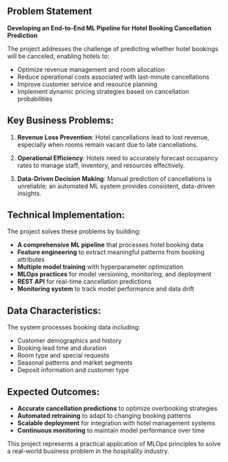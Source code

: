 ## Problem Statement

**Developing an End-to-End ML Pipeline for Hotel Booking Cancellation Prediction**

The project addresses the challenge of predicting whether hotel bookings will be canceled, enabling hotels to:
- Optimize revenue management and room allocation
- Reduce operational costs associated with last-minute cancellations
- Improve customer service and resource planning
- Implement dynamic pricing strategies based on cancellation probabilities

## Key Business Problems:

1. **Revenue Loss Prevention**: Hotel cancellations lead to lost revenue, especially when rooms remain vacant due to late cancellations.

2. **Operational Efficiency**: Hotels need to accurately forecast occupancy rates to manage staff, inventory, and resources effectively.

3. **Data-Driven Decision Making**: Manual prediction of cancellations is unreliable; an automated ML system provides consistent, data-driven insights.

## Technical Implementation:

The project solves these problems by building:

- **A comprehensive ML pipeline** that processes hotel booking data
- **Feature engineering** to extract meaningful patterns from booking attributes
- **Multiple model training** with hyperparameter optimization
- **MLOps practices** for model versioning, monitoring, and deployment
- **REST API** for real-time cancellation predictions
- **Monitoring system** to track model performance and data drift

## Data Characteristics:

The system processes booking data including:
- Customer demographics and history
- Booking lead time and duration
- Room type and special requests
- Seasonal patterns and market segments
- Deposit information and customer type

## Expected Outcomes:

- **Accurate cancellation predictions** to optimize overbooking strategies
- **Automated retraining** to adapt to changing booking patterns
- **Scalable deployment** for integration with hotel management systems
- **Continuous monitoring** to maintain model performance over time

This project represents a practical application of MLOps principles to solve a real-world business problem in the hospitality industry.
